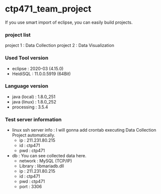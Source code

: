 # ctp471_team_project

If you use smart import of eclipse, you can easily build projects.

### project list
project 1 : Data Collection
project 2 : Data Visualization

### Used Tool version
- eclipse : 2020-03 (4.15.0)
- HeidiSQL : 11.0.0.5919 (64Bit)
### Language version
- java (local) : 1.8.0_251
- java (linux) : 1.8.0_252
- processing : 3.5.4

### Test server information
- linux ssh server info : I will gonna add crontab executing Data Collection Project automatically.
  - ip : 211.231.80.215
  - id : ctp471
  - pwd : ctp471
- db : You can see collected data here.
  - network : MySQL (TCP/IP)
  - Library : libmariadb.dll
  - ip : 211.231.80.215
  - id : ctp471
  - pwd : ctp471
  - port : 3306
  

